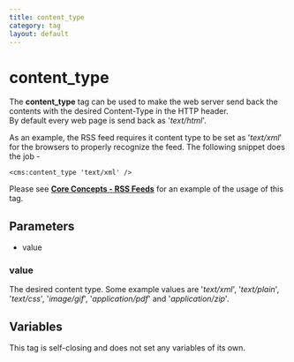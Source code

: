 ```yaml
---
title: content_type
category: tag
layout: default
---
```


# content_type

The **content\_type** tag can be used to make the web server send back the contents with the desired Content-Type in the HTTP header.<br/>
By default every web page is send back as '_text/html_'.

As an example, the RSS feed requires it content type to be set as '_text/xml_' for the browsers to properly recognize the feed. The following snippet does the job -

```
<cms:content_type 'text/xml' />
```

Please see [**Core Concepts - RSS Feeds**](../../concepts/rss-feeds.html) for an example of the usage of this tag.

## Parameters

*   value

### value

The desired content type. Some example values are '_text/xml_', '_text/plain_', '_text/css_', '_image/gif_', '_application/pdf_' and '_application/zip_'.

## Variables

This tag is self-closing and does not set any variables of its own.
